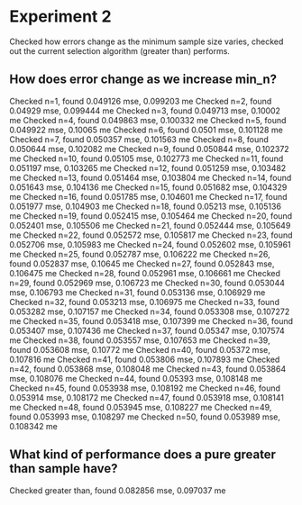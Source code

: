 # Experiment 2

Checked how errors change as the minimum sample size varies, checked out the current selection algorithm (greater than) performs.

## How does error change as we increase min_n?

Checked n=1,  found 0.049126 mse, 0.099203 me
Checked n=2,  found 0.04929 mse,  0.099444 me
Checked n=3,  found 0.049713 mse, 0.10002 me
Checked n=4,  found 0.049863 mse, 0.100332 me
Checked n=5,  found 0.049922 mse, 0.10065 me
Checked n=6,  found 0.0501 mse,   0.101128 me
Checked n=7,  found 0.050357 mse, 0.101563 me
Checked n=8,  found 0.050644 mse, 0.102082 me
Checked n=9,  found 0.050844 mse, 0.102372 me
Checked n=10, found 0.05105 mse,  0.102773 me
Checked n=11, found 0.051197 mse, 0.103265 me
Checked n=12, found 0.051259 mse, 0.103482 me
Checked n=13, found 0.051464 mse, 0.103804 me
Checked n=14, found 0.051643 mse, 0.104136 me
Checked n=15, found 0.051682 mse, 0.104329 me
Checked n=16, found 0.051785 mse, 0.104601 me
Checked n=17, found 0.051977 mse, 0.104903 me
Checked n=18, found 0.05213 mse,  0.105136 me
Checked n=19, found 0.052415 mse, 0.105464 me
Checked n=20, found 0.052401 mse, 0.105506 me
Checked n=21, found 0.052444 mse, 0.105649 me
Checked n=22, found 0.052572 mse, 0.105817 me
Checked n=23, found 0.052706 mse, 0.105983 me
Checked n=24, found 0.052602 mse, 0.105961 me
Checked n=25, found 0.052787 mse, 0.106222 me
Checked n=26, found 0.052837 mse, 0.10645 me
Checked n=27, found 0.052843 mse, 0.106475 me
Checked n=28, found 0.052961 mse, 0.106661 me
Checked n=29, found 0.052969 mse, 0.106723 me
Checked n=30, found 0.053044 mse, 0.106793 me
Checked n=31, found 0.053136 mse, 0.106929 me
Checked n=32, found 0.053213 mse, 0.106975 me
Checked n=33, found 0.053282 mse, 0.107157 me
Checked n=34, found 0.053308 mse, 0.107272 me
Checked n=35, found 0.053418 mse, 0.107399 me
Checked n=36, found 0.053407 mse, 0.107436 me
Checked n=37, found 0.05347 mse,  0.107574 me
Checked n=38, found 0.053557 mse, 0.107653 me
Checked n=39, found 0.053608 mse, 0.10772 me
Checked n=40, found 0.05372 mse,  0.107816 me
Checked n=41, found 0.053806 mse, 0.107893 me
Checked n=42, found 0.053868 mse, 0.108048 me
Checked n=43, found 0.053864 mse, 0.108076 me
Checked n=44, found 0.05393 mse,  0.108148 me
Checked n=45, found 0.053938 mse, 0.108192 me
Checked n=46, found 0.053914 mse, 0.108172 me
Checked n=47, found 0.053918 mse, 0.108141 me
Checked n=48, found 0.053945 mse, 0.108227 me
Checked n=49, found 0.053993 mse, 0.108297 me
Checked n=50, found 0.053989 mse, 0.108342 me

## What kind of performance does a pure greater than sample have?

Checked greater than, found 0.082856 mse, 0.097037 me

